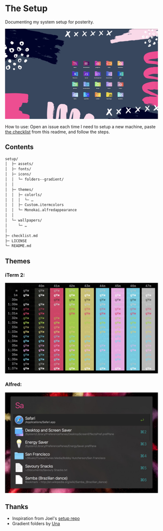 # The Setup

Documenting my system setup for posterity.

![](assets/desktop.jpg)

How to use: Open an issue each time I need to setup a new machine, paste [the checklist](checklist.md) from this readme, and follow the steps.

## Contents

```bash
setup/
│  ├─ assets/
│  ├─ fonts/
│  ├─ icons/
│  │  └─ folders--gradient/
│  │
│  ├─ themes/
│  │  ├─ colorls/
│  │  │  └─ …
│  │  ├─ Custom.itermcolors
│  │  └─ Monokai.alfredappearance
│  │
│  └─ wallpapers/
│     └─ …
│
├─ checklist.md
├─ LICENSE
└─ README.md
```

## Themes

### iTerm 2:

![Mmmm Cupcake!](assets/theme-iterm.jpg)

### Alfred:

![Ooooh!](assets/theme-alfred.jpg)

## Thanks
- Inspiration from Joel's [setup repo](https://github.com/jglovier/my-setup)
- Gradient folders by [Una](https://github.com/una/gradient-folders)
